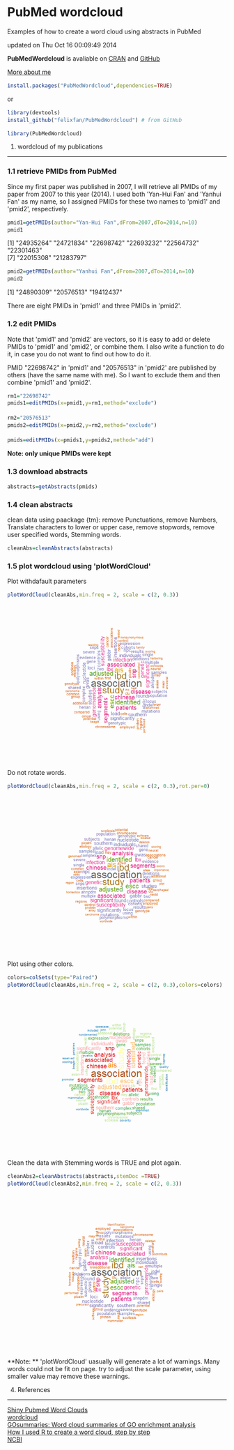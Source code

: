 # PubMed wordcloud

Examples of how to create a word cloud using abstracts in PubMed

updated on Thu Oct 16 00:09:49 2014

**PubMedWordcloud** is avaliable on [CRAN](http://cran.r-project.org/web/packages/PubMedWordcloud/index.html) and [GitHub](https://github.com/felixfan/PubMedWordcloud)     

[More about me](http://felixfan.github.io)    


```r
install.packages("PubMedWordcloud",dependencies=TRUE)
```

or     


```r
library(devtools)
install_github("felixfan/PubMedWordcloud") # from GitHub
```


```r
library(PubMedWordcloud)  
```

1. wordcloud of my publications
--------------------------------------
### 1.1 retrieve PMIDs from PubMed

Since my first paper was published in 2007, I will retrieve all PMIDs of my paper from 2007 to this year (2014). I used both 'Yan-Hui Fan' and 'Yanhui Fan' as my name, so I assigned PMIDs for these two names to 'pmid1' and 'pmid2', respectively.


```r
pmid1=getPMIDs(author="Yan-Hui Fan",dFrom=2007,dTo=2014,n=10)
pmid1
```

[1] "24935264" "24721834" "22698742" "22693232" "22564732" "22301463"     
[7] "22015308" "21283797"

```r
pmid2=getPMIDs(author="Yanhui Fan",dFrom=2007,dTo=2014,n=10)
pmid2
```

[1] "24890309" "20576513" "19412437"

There are eight PMIDs in 'pmid1' and three PMIDs in 'pmid2'. 

### 1.2 edit PMIDs

Note that 'pmid1' and 'pmid2' are vectors, so it is easy to add or delete PMIDs to 'pmid1' and 'pmid2', or combine them. I also write a function to do it, in case you do not want to find out how to do it.   

PMID "22698742" in 'pmid1' and "20576513" in 'pmid2' are published by others (have the same name with me). So I want to exclude them and then combine 'pmid1' and 'pmid2'.   


```r
rm1="22698742"
pmids1=editPMIDs(x=pmid1,y=rm1,method="exclude")

rm2="20576513"
pmids2=editPMIDs(x=pmid2,y=rm2,method="exclude")

pmids=editPMIDs(x=pmids1,y=pmids2,method="add")
```

**Note: only unique PMIDs were kept**

### 1.3 download abstracts


```r
abstracts=getAbstracts(pmids)
```

### 1.4 clean abstracts

clean data using paackage {tm}: remove Punctuations, remove Numbers, Translate characters to lower or upper case, remove stopwords, remove user specified words, Stemming words.   


```r
cleanAbs=cleanAbstracts(abstracts)
```

### 1.5 plot wordcloud using 'plotWordCloud'

Plot  withdafault parameters   

```r
plotWordCloud(cleanAbs,min.freq = 2, scale = c(2, 0.3))
```

![](/figure/f1.png) 

Do not rotate words.  

```r
plotWordCloud(cleanAbs,min.freq = 2, scale = c(2, 0.3),rot.per=0)
```

![](/figure/f2.png) 

Plot using other colors.

```r
colors=colSets(type="Paired")
plotWordCloud(cleanAbs,min.freq = 2, scale = c(2, 0.3),colors=colors)
```

![](/figure/f3.png) 

Clean the data with Stemming words is TRUE and plot again.   

```r
cleanAbs2=cleanAbstracts(abstracts,stemDoc =TRUE)
plotWordCloud(cleanAbs2,min.freq = 2, scale = c(2, 0.3))
```

![](/figure/f4.png) 

**Note: ** 'plotWordCloud' uasually will generate a lot of warnings. Many words could not be fit on page. try to adjust the scale parameter, using smaller value may remove these warnings.    

4. References
-----------------
[Shiny Pubmed Word Clouds](http://www.vesnam.com/Rblog/pubmedwordcloud/)    
[wordcloud](http://cran.r-project.org/web/packages/wordcloud/index.html)   
[GOsummaries: Word cloud summaries of GO enrichment analysis](http://cran.r-project.org/web/packages/GOsummaries/index.html)   
[How I used R to create a word cloud, step by step](http://georeferenced.wordpress.com/2013/01/15/rwordcloud/)   
[NCBI](http://www.ncbi.nlm.nih.gov/books/NBK25500/)   



